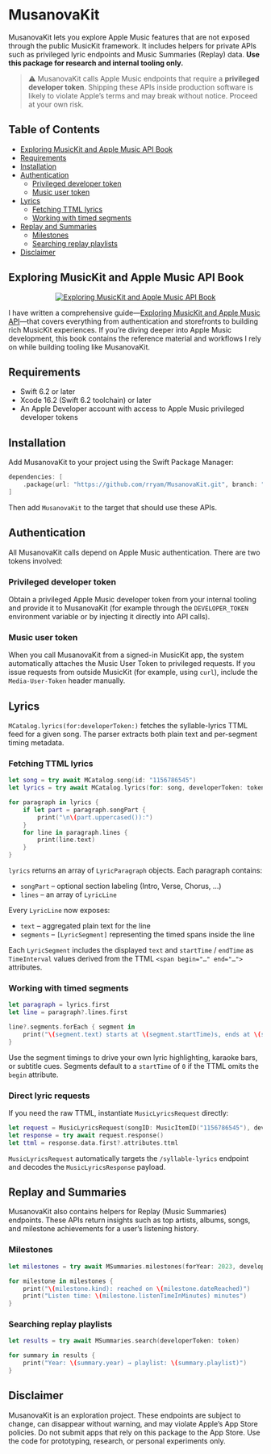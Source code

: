 # MusanovaKit

MusanovaKit lets you explore Apple Music features that are not exposed through the public MusicKit framework. It includes helpers for private APIs such as privileged lyric endpoints and Music Summaries (Replay) data. **Use this package for research and internal tooling only.**

> ⚠️ MusanovaKit calls Apple Music endpoints that require a **privileged developer token**. Shipping these APIs inside production software is likely to violate Apple’s terms and may break without notice. Proceed at your own risk.

## Table of Contents

- [Exploring MusicKit and Apple Music API Book](#exploring-musickit-and-apple-music-api-book)
- [Requirements](#requirements)
- [Installation](#installation)
- [Authentication](#authentication)
  - [Privileged developer token](#privileged-developer-token)
  - [Music user token](#music-user-token)
- [Lyrics](#lyrics)
  - [Fetching TTML lyrics](#fetching-ttml-lyrics)
  - [Working with timed segments](#working-with-timed-segments)
- [Replay and Summaries](#replay-and-summaries)
  - [Milestones](#milestones)
  - [Searching replay playlists](#searching-replay-playlists)
- [Disclaimer](#disclaimer)

## Exploring MusicKit and Apple Music API Book

<p align="center">
  <a href="https://academy.rudrank.com/product/musickit" target="_blank">
    <img src="https://img.shields.io/badge/Book-Exploring%20MusicKit%20%26%20Apple%20Music%20API-blue?style=for-the-badge&logo=book&logoColor=white" alt="Exploring MusicKit and Apple Music API Book" />
  </a>
</p>

I have written a comprehensive guide—[Exploring MusicKit and Apple Music API](https://academy.rudrank.com/product/musickit)—that covers everything from authentication and storefronts to building rich MusicKit experiences. If you’re diving deeper into Apple Music development, this book contains the reference material and workflows I rely on while building tooling like MusanovaKit.

## Requirements

- Swift 6.2 or later
- Xcode 16.2 (Swift 6.2 toolchain) or later
- An Apple Developer account with access to Apple Music privileged developer tokens

## Installation

Add MusanovaKit to your project using the Swift Package Manager:

```swift
dependencies: [
    .package(url: "https://github.com/rryam/MusanovaKit.git", branch: "main")
]
```

Then add `MusanovaKit` to the target that should use these APIs.

## Authentication

All MusanovaKit calls depend on Apple Music authentication. There are two tokens involved:

### Privileged developer token

Obtain a privileged Apple Music developer token from your internal tooling and provide it to MusanovaKit (for example through the `DEVELOPER_TOKEN` environment variable or by injecting it directly into API calls).

### Music user token

When you call MusanovaKit from a signed-in MusicKit app, the system automatically attaches the Music User Token to privileged requests. If you issue requests from outside MusicKit (for example, using `curl`), include the `Media-User-Token` header manually.

## Lyrics

`MCatalog.lyrics(for:developerToken:)` fetches the syllable-lyrics TTML feed for a given song. The parser extracts both plain text and per-segment timing metadata.

### Fetching TTML lyrics

```swift
let song = try await MCatalog.song(id: "1156786545")
let lyrics = try await MCatalog.lyrics(for: song, developerToken: token)

for paragraph in lyrics {
    if let part = paragraph.songPart {
        print("\n\(part.uppercased()):")
    }
    for line in paragraph.lines {
        print(line.text)
    }
}
```

`lyrics` returns an array of `LyricParagraph` objects. Each paragraph contains:

- `songPart` – optional section labeling (Intro, Verse, Chorus, …)
- `lines` – an array of `LyricLine`

Every `LyricLine` now exposes:

- `text` – aggregated plain text for the line
- `segments` – `[LyricSegment]` representing the timed spans inside the line

Each `LyricSegment` includes the displayed `text` and `startTime` / `endTime` as `TimeInterval` values derived from the TTML `<span begin="…" end="…">` attributes.

### Working with timed segments

```swift
let paragraph = lyrics.first
let line = paragraph?.lines.first

line?.segments.forEach { segment in
    print("\(segment.text) starts at \(segment.startTime)s, ends at \(segment.endTime)s")
}
```

Use the segment timings to drive your own lyric highlighting, karaoke bars, or subtitle cues. Segments default to a `startTime` of `0` if the TTML omits the `begin` attribute.

### Direct lyric requests

If you need the raw TTML, instantiate `MusicLyricsRequest` directly:

```swift
let request = MusicLyricsRequest(songID: MusicItemID("1156786545"), developerToken: token)
let response = try await request.response()
let ttml = response.data.first?.attributes.ttml
```

`MusicLyricsRequest` automatically targets the `/syllable-lyrics` endpoint and decodes the `MusicLyricsResponse` payload.

## Replay and Summaries

MusanovaKit also contains helpers for Replay (Music Summaries) endpoints. These APIs return insights such as top artists, albums, songs, and milestone achievements for a user’s listening history.

### Milestones

```swift
let milestones = try await MSummaries.milestones(forYear: 2023, developerToken: token)

for milestone in milestones {
    print("\(milestone.kind): reached on \(milestone.dateReached)")
    print("Listen time: \(milestone.listenTimeInMinutes) minutes")
}
```

### Searching replay playlists

```swift
let results = try await MSummaries.search(developerToken: token)

for summary in results {
    print("Year: \(summary.year) → playlist: \(summary.playlist)")
}
```

## Disclaimer

MusanovaKit is an exploration project. These endpoints are subject to change, can disappear without warning, and may violate Apple’s App Store policies. Do not submit apps that rely on this package to the App Store. Use the code for prototyping, research, or personal experiments only.
